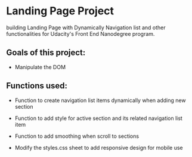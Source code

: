# Landing Page Project

building Landing Page with Dynamically Navigation list and other functionalities for Udacity's Front End Nanodegree program.

## Goals of this project:

- Manipulate the DOM

## Functions used:

- Function to create navigation list items dynamically when adding new section

- Function to add style for active section and its related navigation list item

- Function to add smoothing when scroll to sections

- Modify the styles.css sheet to add responsive design for mobile use
